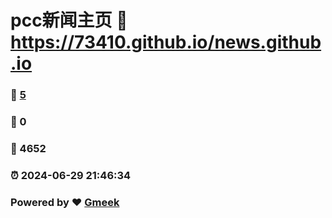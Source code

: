 # pcc新闻主页 :link: https://73410.github.io/news.github.io 
### :page_facing_up: [5](https://73410.github.io/news.github.io/tag.html) 
### :speech_balloon: 0 
### :hibiscus: 4652 
### :alarm_clock: 2024-06-29 21:46:34 
### Powered by :heart: [Gmeek](https://github.com/Meekdai/Gmeek)

